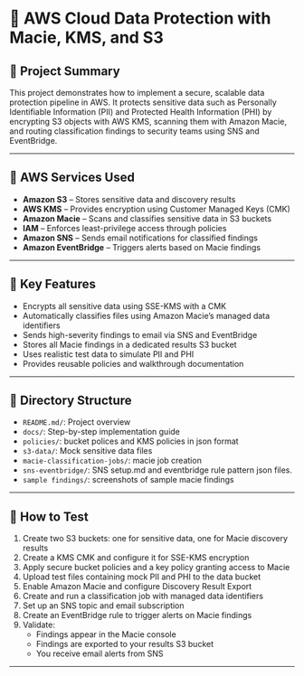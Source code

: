 # 🔐 AWS Cloud Data Protection with Macie, KMS, and S3

## 📘 Project Summary

This project demonstrates how to implement a secure, scalable data protection pipeline in AWS. It protects sensitive data such as Personally Identifiable Information (PII) and Protected Health Information (PHI) by encrypting S3 objects with AWS KMS, scanning them with Amazon Macie, and routing classification findings to security teams using SNS and EventBridge.


---

## 🧰 AWS Services Used

- **Amazon S3** – Stores sensitive data and discovery results
- **AWS KMS** – Provides encryption using Customer Managed Keys (CMK)
- **Amazon Macie** – Scans and classifies sensitive data in S3 buckets
- **IAM** – Enforces least-privilege access through policies
- **Amazon SNS** – Sends email notifications for classified findings
- **Amazon EventBridge** – Triggers alerts based on Macie findings

---

## 🚀 Key Features

- Encrypts all sensitive data using SSE-KMS with a CMK
- Automatically classifies files using Amazon Macie’s managed data identifiers
- Sends high-severity findings to email via SNS and EventBridge
- Stores all Macie findings in a dedicated results S3 bucket
- Uses realistic test data to simulate PII and PHI
- Provides reusable policies and walkthrough documentation

---

## 📁 Directory Structure
- `README.md/`: Project overview
- `docs/`: Step-by-step implementation guide
- `policies/`: bucket polices and KMS policies in json format
- `s3-data/`: Mock sensitive data files
- `macie-classification-jobs/`: macie job creation 
- `sns-eventbridge/`: SNS setup.md and eventbridge rule pattern json files.
- `sample findings/`: screenshots of sample macie findings
   
---

## 🧪 How to Test

1. Create two S3 buckets: one for sensitive data, one for Macie discovery results
2. Create a KMS CMK and configure it for SSE-KMS encryption
3. Apply secure bucket policies and a key policy granting access to Macie
4. Upload test files containing mock PII and PHI to the data bucket
5. Enable Amazon Macie and configure Discovery Result Export
6. Create and run a classification job with managed data identifiers
7. Set up an SNS topic and email subscription
8. Create an EventBridge rule to trigger alerts on Macie findings
9. Validate:
   - Findings appear in the Macie console
   - Findings are exported to your results S3 bucket
   - You receive email alerts from SNS

---

